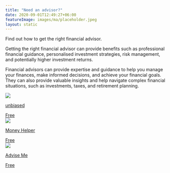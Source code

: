 ```yaml
---
title: "Need an advisor?"
date: 2020-09-01T12:49:27+06:00
featureImage: images/ma/placeholder.jpeg
layout: static
---
```


Find out how to get the right financial advisor.

Getting the right financial advisor can provide benefits such as professional financial guidance, personalised investment strategies, risk management, and potentially higher investment returns.

Financial advisors can provide expertise and guidance to help you manage your finances, make informed decisions, and achieve your financial goals. They can also provide valuable insights and help navigate complex financial situations, such as investments, taxes, and retirement planning.

<a class="ma-link" href="https://www.unbiased.co.uk/news/financial-planning/why-should-i-use-a-financial-adviser"><div class="ma-card ma-card-Wealth"><div class="ma-icon"><img src ="/images/Icon-check - wealth - opacity.svg"/></div><div class="ma-name"><p>unbiased</p></div><div class="ma-paid-text"><span>Free</span></div></div></a><a class="ma-link" href="https://www.moneyhelper.org.uk/en/getting-help-and-advice/financial-advisers/do-you-need-a-financial-adviser"><div class="ma-card ma-card-Wealth"><div class="ma-icon"><img src ="/images/Icon-check - wealth - opacity.svg"/></div><div class="ma-name"><p>Money Helper</p></div><div class="ma-paid-text"><span>Free</span></div></div></a><a class="ma-link" href="https://www.adviseme.co.uk/?dyn=true&keyword=uk%20financial%20adviser&matchtype=e&network=o&campaign=Finance%20%7C%20Exact&device=c&location=132721&adid=80264480205661&campaignid=367425406&adgroupid=1284229896539942&utm_source=Bing%20Paid&msclkid=797046b2318216aff44622d333fdeff4&utm_medium=cpc&utm_campaign=Finance%20%7C%20Exact&utm_term=uk%20financial%20adviser&utm_content=Financial%20-%20Adviser%20-%20UK%20-%20Exact"><div class="ma-card ma-card-Wealth"><div class="ma-icon"><img src ="/images/Icon-check - wealth - opacity.svg"/></div><div class="ma-name"><p>Advise Me</p></div><div class="ma-paid-text"><span>Free</span></div></div></a>  

<br/><br/>







